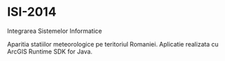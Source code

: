 # ISI-2014
Integrarea Sistemelor Informatice 

Aparitia statiilor meteorologice pe teritoriul Romaniei. 
Aplicatie realizata cu ArcGIS Runtime SDK for Java. 
